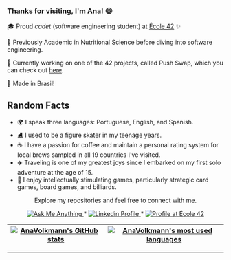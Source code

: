 ### Thanks for visiting, I'm Ana! 😄

🎓 Proud _cadet_ (software engineering student) at [École 42](https://www.42sp.org.br/) ✨

🍎 Previously Academic in Nutritional Science before diving into software engineering.

🚀 Currently working on one of the 42 projects, called Push Swap, which you can check out [here](https://github.com/AnaVolkmann/42_PUSH_SWAP).

🌱 Made in Brasil!

## Random Facts

- 🌍 I speak three languages: Portuguese, English, and Spanish.
- ⛸ I used to be a figure skater in my teenage years.
- ☕ I have a passion for coffee and maintain a personal rating system for local brews sampled in all 19 countries I've visited.
- ✈️ Traveling is one of my greatest joys since I embarked on my first solo adventure at the age of 15.
- 🧩 I enjoy intellectually stimulating games, particularly strategic card games, board games, and billiards.
<p align="center">
Explore my repositories and feel free to connect with me.

<p align="center">
	<a href="mailto:ana.s.volkmann@gmail.com">
		<img alt="Ask Me Anything" src="https://img.shields.io/badge/-Ask_me_anything-blueviolet?style=flat&logo=Gmail&logoColor=white&link=mailto:amanda_pinha@hotmail.com" />
	</a>
	<span> * </span>
	<a href="https://www.linkedin.com/in/ana-laura-volkmann-a60b782bb/recent-activity/all//">
		<img alt="Linkedin Profile" src="https://img.shields.io/badge/-Linkedin_Profile-0072b1?style=flat&logo=Linkedin&logoColor=white&link=https://www.linkedin.com/in/ana-laura-volkmann-a60b782bb/recent-activity/all//" />
	</a>
	<span> * </span>
	<a href="https://profile.intra.42.fr/users/ana-lda-">
 	 	<img alt="Profile at École 42" src="https://img.shields.io/badge/-ana--lda-ff69b4?style=flat&logoColor=white&link=https://profile.intra.42.fr/ana-lda-" />
	</a>
</p>

| [![AnaVolkmann's GitHub stats](https://github-readme-stats.vercel.app/api?username=AnaVolkmann&count_private=true&include_all_commits=true&show_icons=true&hide=issues&hide_border=true&theme=jolly)](https://github.com/AnaVolkmann?tab=repositories) | [![AnaVolkmann's most used languages](https://github-readme-stats.vercel.app/api/top-langs/?username=AnaVolkmann&layout=compact&hide_border=true&theme=jolly)](https://github.com/AnaVolkmann?tab=repositories) |
|:-:|:-:|

---

